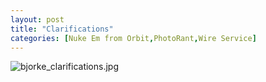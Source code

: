 ```yaml
---
layout: post
title: "Clarifications"
categories: [Nuke Em from Orbit,PhotoRant,Wire Service]
---
```

<img alt="bjorke_clarifications.jpg" src="http://www.botzilla.com/blog/archives/pix2016/bjorke_clarifications.jpg" class="img-responsive" border="0" />


<!--more-->

